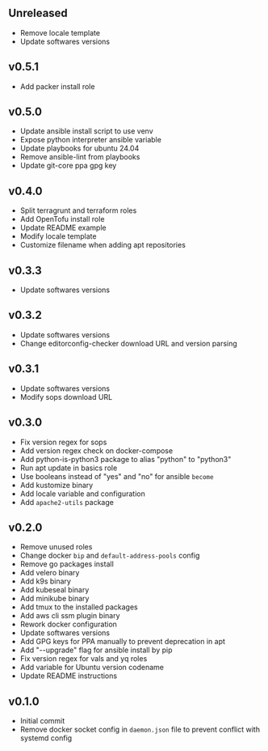 ## Unreleased

- Remove locale template
- Update softwares versions


## v0.5.1

- Add packer install role


## v0.5.0

- Update ansible install script to use venv
- Expose python interpreter ansible variable
- Update playbooks for ubuntu 24.04
- Remove ansible-lint from playbooks
- Update git-core ppa gpg key


## v0.4.0

- Split terragrunt and terraform roles
- Add OpenTofu install role
- Update README example
- Modify locale template
- Customize filename when adding apt repositories


## v0.3.3

- Update softwares versions


## v0.3.2

- Update softwares versions
- Change editorconfig-checker download URL and version parsing


## v0.3.1

- Update softwares versions
- Modify sops download URL


## v0.3.0

- Fix version regex for sops
- Add version regex check on docker-compose
- Add python-is-python3 package to alias "python" to "python3"
- Run apt update in basics role
- Use booleans instead of "yes" and "no" for ansible `become`
- Add kustomize binary
- Add locale variable and configuration
- Add `apache2-utils` package


## v0.2.0

- Remove unused roles
- Change docker `bip` and `default-address-pools` config
- Remove go packages install
- Add velero binary
- Add k9s binary
- Add kubeseal binary
- Add minikube binary
- Add tmux to the installed packages
- Add aws cli ssm plugin binary
- Rework docker configuration
- Update softwares versions
- Add GPG keys for PPA manually to prevent deprecation in apt
- Add "--upgrade" flag for ansible install by pip
- Fix version regex for vals and yq roles
- Add variable for Ubuntu version codename
- Update README instructions


## v0.1.0

- Initial commit
- Remove docker socket config in `daemon.json` file to prevent conflict with systemd config
